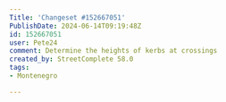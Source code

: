 ```yaml
---
Title: 'Changeset #152667051'
PublishDate: 2024-06-14T09:19:48Z
id: 152667051
user: Pete24
comment: Determine the heights of kerbs at crossings
created_by: StreetComplete 58.0
tags:
- Montenegro

---
```


